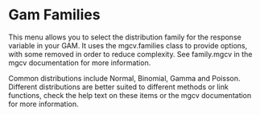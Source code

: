 # Gam Families

This menu allows you to select the distribution family for the response variable in your GAM. It uses the mgcv.families class to provide options, with some removed in order to reduce complexity. See family.mgcv in the mgcv documentation for more information.

Common distributions include Normal, Binomial, Gamma and Poisson. Different distributions are better suited to different methods or link functions, check the help text on these items or the mgcv documentation for more information.
